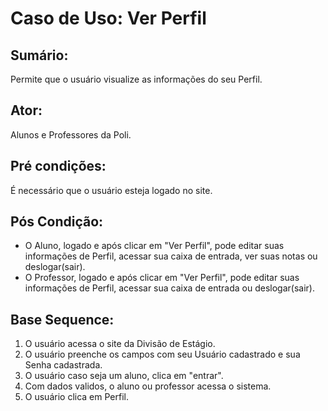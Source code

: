 # Caso de Uso: Ver Perfil

## Sumário: 
Permite que o usuário visualize as informações do seu Perfil.

## Ator:
Alunos e Professores da Poli.

## Pré condições:
É necessário que o usuário esteja logado no site.

## Pós Condição:
* O Aluno, logado e após clicar em "Ver Perfil", pode editar suas informações de Perfil, acessar sua caixa de entrada, ver suas notas ou deslogar(sair).
* O Professor, logado e após clicar em "Ver Perfil", pode editar suas informações de Perfil, acessar sua caixa de entrada ou deslogar(sair).

## Base Sequence:
1. O usuário acessa o site da Divisão de Estágio.
2. O usuário preenche os campos com seu Usuário cadastrado e sua Senha cadastrada.
3. O usuário caso seja um aluno, clica em "entrar".
4. Com dados validos, o aluno ou professor acessa o sistema.
5. O usuário clica em Perfil.
